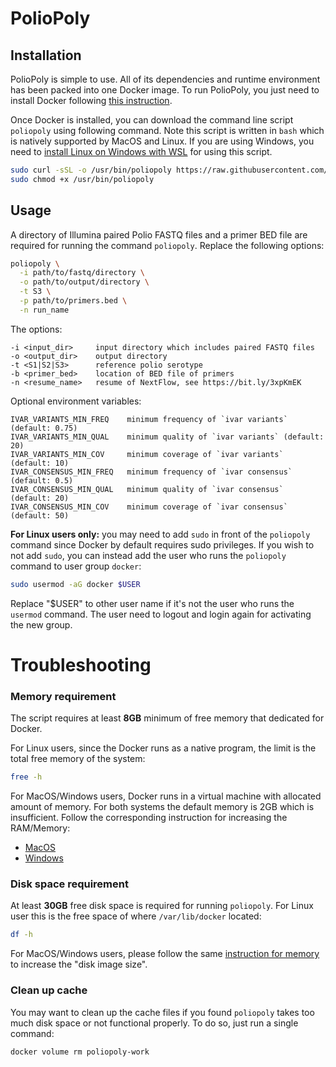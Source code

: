 # PolioPoly

## Installation

PolioPoly is simple to use. All of its dependencies and runtime environment has
been packed into one Docker image. To run PolioPoly, you just need to install
Docker following [this instruction](https://docs.docker.com/engine/install/).

Once Docker is installed, you can download the command line script `poliopoly`
using following command. Note this script is written in `bash` which is natively
supported by MacOS and Linux. If you are using Windows, you need to [install
Linux on Windows with WSL](https://docs.microsoft.com/en-us/windows/wsl/install)
for using this script.

```bash
sudo curl -sSL -o /usr/bin/poliopoly https://raw.githubusercontent.com/hivdb/poliopoly/main/bin/poliopoly
sudo chmod +x /usr/bin/poliopoly
```

## Usage

A directory of Illumina paired Polio FASTQ files and a primer BED file are
required for running the command `poliopoly`. Replace the following options:

```bash
poliopoly \
  -i path/to/fastq/directory \
  -o path/to/output/directory \
  -t S3 \
  -p path/to/primers.bed \
  -n run_name
```

The options:
```
-i <input_dir>     input directory which includes paired FASTQ files
-o <output_dir>    output directory
-t <S1|S2|S3>      reference polio serotype
-b <primer_bed>    location of BED file of primers
-n <resume_name>   resume of NextFlow, see https://bit.ly/3xpKmEK
```

Optional environment variables:
```
IVAR_VARIANTS_MIN_FREQ    minimum frequency of `ivar variants` (default: 0.75)
IVAR_VARIANTS_MIN_QUAL    minimum quality of `ivar variants` (default: 20)
IVAR_VARIANTS_MIN_COV     minimum coverage of `ivar variants` (default: 10)
IVAR_CONSENSUS_MIN_FREQ   minimum frequency of `ivar consensus` (default: 0.5)
IVAR_CONSENSUS_MIN_QUAL   minimum quality of `ivar consensus` (default: 20)
IVAR_CONSENSUS_MIN_COV    minimum coverage of `ivar consensus` (default: 50)
```

**For Linux users only:** you may need to add `sudo` in front of the `poliopoly`
command since Docker by default requires sudo privileges. If you wish to not add
`sudo`, you can instead add the user who runs the `poliopoly` command to user
group `docker`:

```bash
sudo usermod -aG docker $USER
```

Replace "$USER" to other user name if it's not the user who runs the `usermod`
command. The user need to logout and login again for activating the new group.

Troubleshooting
===============

### Memory requirement

The script requires at least **8GB** minimum of free memory that dedicated for
Docker.

For Linux users, since the Docker runs as a native program, the limit is the
total free memory of the system:

```bash
free -h
```

For MacOS/Windows users, Docker runs in a virtual machine with allocated amount
of memory. For both systems the default memory is 2GB which is insufficient.
Follow the corresponding instruction for increasing the RAM/Memory:

- [MacOS](https://docs.docker.com/desktop/settings/mac/#advanced)
- [Windows](https://docs.docker.com/desktop/settings/windows/#advanced)

### Disk space requirement

At least **30GB** free disk space is required for running `poliopoly`. For Linux
user this is the free space of where `/var/lib/docker` located:

```bash
df -h
```

For MacOS/Windows users, please follow the same [instruction for
memory](#memory-requirement) to increase the "disk image size".

### Clean up cache

You may want to clean up the cache files if you found `poliopoly` takes too much
disk space or not functional properly. To do so, just run a single command:

```bash
docker volume rm poliopoly-work
```
